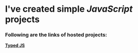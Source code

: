 # I've created simple _JavaScript_ projects

### Following are the links of hosted projects:
__[Typed JS](https://devmsrajput.github.io/JavaScript-Simple-Projects/Typed%20JS/)__
